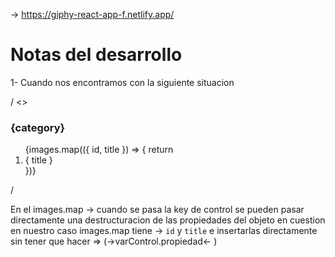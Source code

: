 -> https://giphy-react-app-f.netlify.app/

# Notas del desarrollo

1- Cuando nos encontramos con la siguiente situacion

/
<>

<h3>{category}</h3>
<ol> {images.map(({ id, title }) => {
return <li key={ id }>{ title }</li>
})} </ol>

/

En el images.map -> cuando se pasa la key de control se pueden pasar directamente una destructuracion de las propiedades del objeto en cuestion en nuestro caso images.map tiene -> `id` y `title` e insertarlas directamente sin tener que hacer => (->varControl.propiedad<- )
